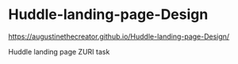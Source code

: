 # Huddle-landing-page-Design

https://augustinethecreator.github.io/Huddle-landing-page-Design/

 Huddle landing page ZURI task
